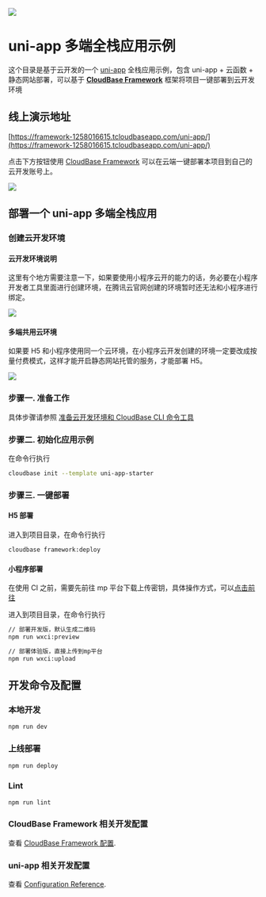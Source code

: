 <a href="https://github.com/TencentCloudBase/cloudbase-templates"><img src="https://main.qcloudimg.com/raw/721bfc09d7e0a2ccd49b40ac6287f8ac.png"></a>

# uni-app 多端全栈应用示例

这个目录是基于云开发的一个 [uni-app](https://uniapp.dcloud.io/) 全栈应用示例，包含 uni-app + 云函数 + 静态网站部署，可以基于 **[CloudBase Framework](https://gitee.com/TencentCloudBase/cloudbase-framework)** 框架将项目一键部署到云开发环境

## 线上演示地址

[https://framework-1258016615.tcloudbaseapp.com/uni-app/](https://framework-1258016615.tcloudbaseapp.com/uni-app/)

点击下方按钮使用 [CloudBase Framework](https://gitee.com/TencentCloudBase/cloudbase-framework) 可以在云端一键部署本项目到自己的云开发账号上。

[![](https://main.qcloudimg.com/raw/67f5a389f1ac6f3b4d04c7256438e44f.svg)](https://console.cloud.tencent.com/tcb/env/index?action=CreateAndDeployCloudBaseProject&tdl_anchor=gitee&tdl_site=0&appUrl=https%3A%2F%2Fgitee.com%2FTencentCloudBase%2Fcloudbase-templates&workDir=uni-app-starter&appName=uni-app-starter)

## 部署一个 uni-app 多端全栈应用

### 创建云开发环境

#### 云开发环境说明

这里有个地方需要注意一下，如果要使用小程序云开的能力的话，务必要在小程序开发者工具里面进行创建环境，在腾讯云官网创建的环境暂时还无法和小程序进行绑定。

![](https://main.qcloudimg.com/raw/ee0607b57358a6148aca966810dc88e3.png)

#### 多端共用云环境

如果要 H5 和小程序使用同一个云环境，在小程序云开发创建的环境一定要改成按量付费模式，这样才能开启静态网站托管的服务，才能部署 H5。

![](https://main.qcloudimg.com/raw/beac976f00336d8c315bd6df7ffef9f0.png)

### 步骤一. 准备工作

具体步骤请参照 [准备云开发环境和 CloudBase CLI 命令工具](https://gitee.com/TencentCloudBase/cloudbase-framework/blob/gitee/CLI_GUIDE.md)

### 步骤二. 初始化应用示例

在命令行执行

```bash
cloudbase init --template uni-app-starter
```

### 步骤三. 一键部署

#### H5 部署

进入到项目目录，在命令行执行

```bash
cloudbase framework:deploy
```

#### 小程序部署

在使用 CI 之前，需要先前往 mp 平台下载上传密钥，具体操作方式，可以[点击前往](https://developers.weixin.qq.com/miniprogram/dev/devtools/ci.html)

进入到项目目录，在命令行执行

```bash
// 部署开发版，默认生成二维码
npm run wxci:preview

// 部署体验版，直接上传到mp平台
npm run wxci:upload
```

## 开发命令及配置

### 本地开发

```bash
npm run dev
```

### 上线部署

```bash
npm run deploy
```

### Lint

```bash
npm run lint
```

### CloudBase Framework 相关开发配置

查看 [CloudBase Framework 配置](https://gitee.com/TencentCloudBase/cloudbase-framework).

### uni-app 相关开发配置

查看 [Configuration Reference](https://uniapp.dcloud.io/collocation/pages).
